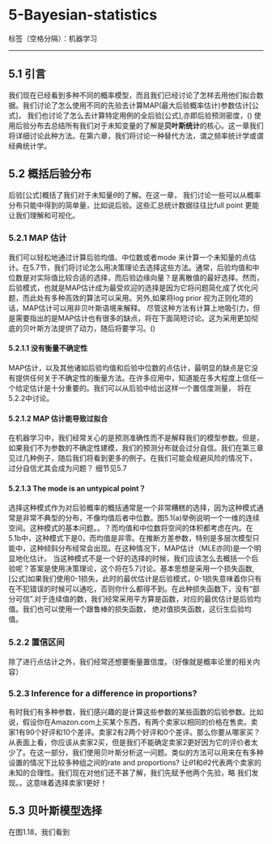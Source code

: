 ﻿# 5-Bayesian-statistics

标签（空格分隔）：机器学习

---

## 5.1 引言
我们现在已经看到多种不同的概率模型，而且我们已经讨论了怎样去用他们拟合数据。我们讨论了怎么使用不同的先验去计算MAP(最大后验概率估计)参数估计[公式]， 我们也讨论了怎么去计算特定用例的全后验[公式],亦即后验预测密度，()
使用后验分布去总结所有我们对于未知变量的了解是**贝叶斯统计**的核心。这一章我们将详细讨论此种方法。在第六章，我们将讨论一种替代方法，谓之频率统计学或谓经典统计学。
## 5.2 概括后验分布
后验[公式]概括了我们对于未知量$\theta$的了解。在这一章， 我们讨论一些可以从概率分布只能中得到的简单量，比如说后验。这些汇总统计数据往往比full point 更能让我们理解和可视化。
### 5.2.1 MAP 估计
我们可以轻松地通过计算后验均值、中位数或者mode 来计算一个未知量的点估计。在5.7节，我们将讨论怎么用决策理论去选择这些方法。通常，后验均值和中位数是对实际值比较合适的选择，而后验边缘向量？是离散值的最好选择。然而，后验模式，也就是MAP估计成为最受欢迎的选择是因为它将问题简化成了优化问题，而此处有多种高效的算法可以采用。另外,如果将log prior 视为正则化项的话，MAP估计可以用非贝叶斯语境来解释。
尽管这种方法有计算上地吸引力，但是需要指出的是MAP估计也有很多的缺点，将在下面简短讨论。这为采用更加彻底的贝叶斯方法提供了动力，随后将要学习。()
#### 5.2.1.1 没有衡量不确定性
MAP估计，以及其他诸如后验均值和后验中位数的点估计，最明显的缺点是它没有提供任何关于不确定性的衡量方法。在许多应用中，知道能在多大程度上信任一个给定估计是十分重要的。我们可以从后验中给出这样一个置信度测量， 将在5.2.2中讨论。
#### 5.2.1.2 MAP 估计能导致过拟合
在机器学习中，我们经常关心的是预测准确性而不是解释我们的模型参数。但是，如果我们不为参数的不确定性建模，我们的预测分布就会过分自信。我们在第三章见过几种例子，随后我们将看到更多的例子。在我们可能会规避风险的情况下， 过分自信尤其会成为问题？ 细节见5.7
#### 5.2.1.3 The mode is an untypical point？
选择这种模式作为对后验概率的概括通常是一个非常糟糕的选择，因为这种模式通常是非常不典型的分布，不像均值后者中位数。图5.1(a)举例说明一个一维的连续空间。这种模式的基本问题。。？而均值和中位数将空间的体积都考虑在内。在5.1b中，这种模式下是0，而均值是非零。在推断方差参数，特别是多层次模型只能中，这种倾斜分布经常会出现。在这种情况下，MAP估计（MLE亦同)是一个明显地化估计。
当这种模式不是一个好的选择的时候，我们应该怎么去概括一个后验呢？答案是使用决策理论，这个将在5.7讨论。基本思想是采用一个损失函数,[公式]如果我们使用0-1损失，此时的最优估计是后验模式，0-1损失意味着你只有在不犯错误的时候可以通吃，否则你什么都得不到。在此种损失函数下，没有“部分可信”.对于连续值的数，我们经常采用平方算是函数，对应的最优估计是后验均值。我们也可以使用一个跟鲁棒的损失函数， 绝对值损失函数，这衍生后验均值。
### 5.2.2 置信区间
除了进行点估计之外，我们经常还想要衡量置信度。（好像就是概率论里的相关内容）
### 5.2.3 Inference for a difference in proportions?
有时我们有多种参数，我们感兴趣的是计算这些参数的某些函数的后验参数。比如说，假设你在Amazon.com上买某个东西，有两个卖家以相同的价格在售卖。卖家1有90个好评和10个差评。卖家2有2两个好评和0个差评。那么你要从哪家买？
从表面上看，你应该从卖家2买，但是我们不能确定卖家2更好因为它的评价者太少了。在这一部分，我们使用贝叶斯分析这一问题。类似的方法可以用来在有多种设置的情况下比较多种组之间的rate and proportions?
让$\theta1$和$\theta2$代表两个卖家的未知的合理性。我们现在对他们还不甚了解，我们先赋予他两个先验，略
我们发现。。这意味着选择卖家1更好！
## 5.3 贝叶斯模型选择
在图1.18，我们看到




